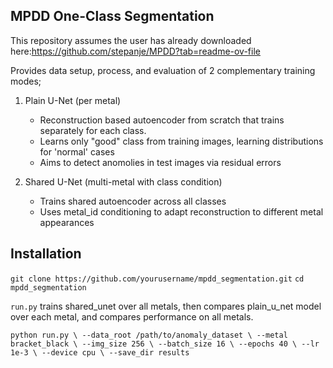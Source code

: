 ## MPDD One-Class Segmentation

This repository assumes the user has already downloaded here:https://github.com/stepanje/MPDD?tab=readme-ov-file 


Provides data setup, process, and evaluation of 2 complementary training modes;

1. Plain U-Net (per metal)
    - Reconstruction based autoencoder from scratch that trains separately for each class.
    - Learns only "good" class from training images, learning distributions for 'normal' cases
    - Aims to detect anomolies in test images via residual errors
    
2. Shared U-Net (multi-metal with class condition)
    - Trains shared autoencoder across all classes
    - Uses metal_id conditioning to adapt reconstruction to different metal appearances
    

## Installation

`git clone https://github.com/yourusername/mpdd_segmentation.git`
`cd mpdd_segmentation`


`run.py` trains shared_unet over all metals, then compares plain_u_net model over each metal, and compares performance on all metals.

`python run.py \
  --data_root /path/to/anomaly_dataset \
  --metal bracket_black \
  --img_size 256 \
  --batch_size 16 \
  --epochs 40 \
  --lr 1e-3 \
  --device cpu \
  --save_dir results`

